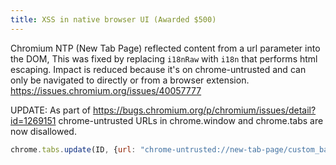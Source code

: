 ```yaml
---
title: XSS in native browser UI (Awarded $500)
---
```


Chromium NTP (New Tab Page) reflected content from a url parameter into the DOM, This was fixed by replacing ```i18nRaw``` with ```i18n``` that performs html escaping.
Impact is reduced because it's on chrome-untrusted and can only be navigated to directly or from a browser extension. <https://issues.chromium.org/issues/40057777>

UPDATE: As part of <https://bugs.chromium.org/p/chromium/issues/detail?id=1269151> chrome-untrusted URLs in chrome.window and chrome.tabs are now disallowed.
```js
chrome.tabs.update(ID, {url: "chrome-untrusted://new-tab-page/custom_background_image?url=https://a.a&size=%3C/style%3E%3Cscript%3Ealert(1)%3C/script%3E"}, console.log);
```
